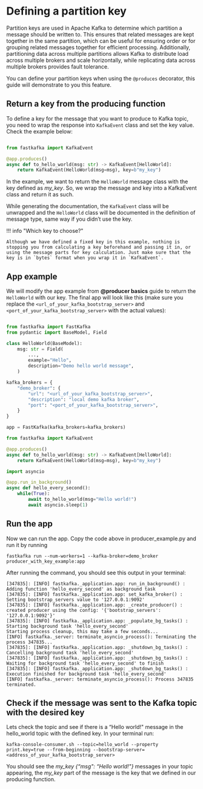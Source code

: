 # Defining a partition key

<!-- WARNING: THIS FILE WAS AUTOGENERATED! DO NOT EDIT! -->

Partition keys are used in Apache Kafka to determine which partition a
message should be written to. This ensures that related messages are
kept together in the same partition, which can be useful for ensuring
order or for grouping related messages together for efficient
processing. Additionally, partitioning data across multiple partitions
allows Kafka to distribute load across multiple brokers and scale
horizontally, while replicating data across multiple brokers provides
fault tolerance.

You can define your partition keys when using the `@produces` decorator,
this guide will demonstrate to you this feature.

## Return a key from the producing function

To define a key for the message that you want to produce to Kafka topic,
you need to wrap the response into `KafkaEvent` class and set the key
value. Check the example below:

``` python

from fastkafka import KafkaEvent

@app.produces()
async def to_hello_world(msg: str) -> KafkaEvent[HelloWorld]:
    return KafkaEvent(HelloWorld(msg=msg), key=b"my_key")
```

In the example, we want to return the `HelloWorld` message class with
the key defined as *my_key*. So, we wrap the message and key into a
KafkaEvent class and return it as such.

While generating the documentation, the `KafkaEvent` class will be
unwrapped and the `HelloWorld` class will be documented in the
definition of message type, same way if you didn’t use the key.

!!! info "Which key to choose?"

    Although we have defined a fixed key in this example, nothing is stopping you from calculating a key beforehand and passing it in, or using the message parts for key calculation. Just make sure that the key is in `bytes` format when you wrap it in `KafkaEvent`.

## App example

We will modify the app example from **@producer basics** guide to return
the `HelloWorld` with our key. The final app will look like this (make
sure you replace the `<url_of_your_kafka_bootstrap_server>` and
`<port_of_your_kafka_bootstrap_server>` with the actual values):

``` python

from fastkafka import FastKafka
from pydantic import BaseModel, Field

class HelloWorld(BaseModel):
    msg: str = Field(
        ...,
        example="Hello",
        description="Demo hello world message",
    )

kafka_brokers = {
    "demo_broker": {
        "url": "<url_of_your_kafka_bootstrap_server>",
        "description": "local demo kafka broker",
        "port": "<port_of_your_kafka_bootstrap_server>",
    }
}

app = FastKafka(kafka_brokers=kafka_brokers)

from fastkafka import KafkaEvent

@app.produces()
async def to_hello_world(msg: str) -> KafkaEvent[HelloWorld]:
    return KafkaEvent(HelloWorld(msg=msg), key=b"my_key")

import asyncio

@app.run_in_background()
async def hello_every_second():
    while(True):
        await to_hello_world(msg="Hello world!")
        await asyncio.sleep(1)
```

## Run the app

Now we can run the app. Copy the code above in producer_example.py and
run it by running

``` shell
fastkafka run --num-workers=1 --kafka-broker=demo_broker producer_with_key_example:app
```

After running the command, you should see this output in your terminal:

    [347835]: [INFO] fastkafka._application.app: run_in_background() : Adding function 'hello_every_second' as background task
    [347835]: [INFO] fastkafka._application.app: set_kafka_broker() : Setting bootstrap_servers value to '127.0.0.1:9092'
    [347835]: [INFO] fastkafka._application.app: _create_producer() : created producer using the config: '{'bootstrap_servers': '127.0.0.1:9092'}'
    [347835]: [INFO] fastkafka._application.app: _populate_bg_tasks() : Starting background task 'hello_every_second'
    Starting process cleanup, this may take a few seconds...
    [INFO] fastkafka._server: terminate_asyncio_process(): Terminating the process 347835...
    [347835]: [INFO] fastkafka._application.app: _shutdown_bg_tasks() : Cancelling background task 'hello_every_second'
    [347835]: [INFO] fastkafka._application.app: _shutdown_bg_tasks() : Waiting for background task 'hello_every_second' to finish
    [347835]: [INFO] fastkafka._application.app: _shutdown_bg_tasks() : Execution finished for background task 'hello_every_second'
    [INFO] fastkafka._server: terminate_asyncio_process(): Process 347835 terminated.

## Check if the message was sent to the Kafka topic with the desired key

Lets check the topic and see if there is a “Hello world!" message in the
hello_world topic with the defined key. In your terminal run:

``` shell
kafka-console-consumer.sh --topic=hello_world --property print.key=true --from-beginning --bootstrap-server=<address_of_your_kafka_bootstrap_server>
```

You should see the *my_key {“msg": “Hello world!"}* messages in your
topic appearing, the *my_key* part of the message is the key that we
defined in our producing function.
